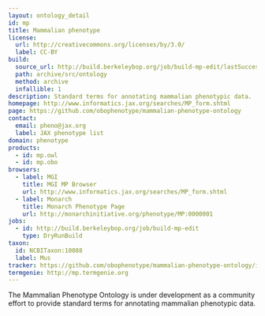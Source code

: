 ```yaml
---
layout: ontology_detail
id: mp
title: Mammalian phenotype
license:
  url: http://creativecommons.org/licenses/by/3.0/
  label: CC-BY
build:
  source_url: http://build.berkeleybop.org/job/build-mp-edit/lastSuccessfulBuild/artifact/*zip*/archive.zip
  path: archive/src/ontology
  method: archive
  infallible: 1
description: Standard terms for annotating mammalian phenotypic data.
homepage: http://www.informatics.jax.org/searches/MP_form.shtml
page: https://github.com/obophenotype/mammalian-phenotype-ontology
contact:
  email: pheno@jax.org
  label: JAX phenotype list
domain: phenotype
products:
  - id: mp.owl
  - id: mp.obo
browsers:
  - label: MGI
    title: MGI MP Browser
    url: http://www.informatics.jax.org/searches/MP_form.shtml
  - label: Monarch
    title: Monarch Phenotype Page
    url: http://monarchinitiative.org/phenotype/MP:0000001
jobs:
  - id: http://build.berkeleybop.org/job/build-mp-edit
    type: DryRunBuild
taxon:
  id: NCBITaxon:10088
  label: Mus
tracker: https://github.com/obophenotype/mammalian-phenotype-ontology/issues
termgenie: http://mp.termgenie.org
---
```


The Mammalian Phenotype Ontology is under development as a community effort to provide standard terms for annotating mammalian phenotypic data.
